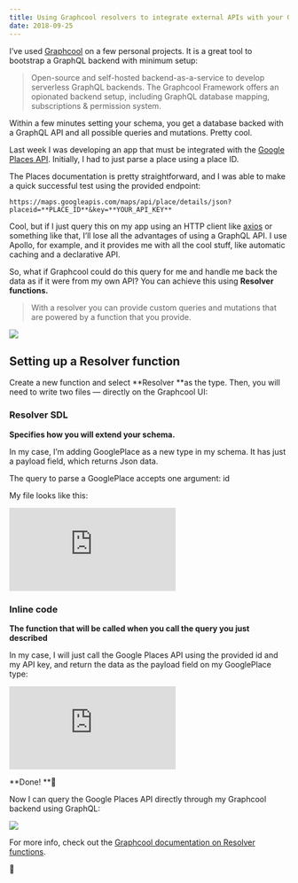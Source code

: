 ```yaml
---
title: Using Graphcool resolvers to integrate external APIs with your GraphQL schema
date: 2018-09-25
---
```


I’ve used [Graphcool](https://graph.cool) on a few personal projects. It is a great tool to bootstrap a GraphQL backend with minimum setup:

> Open-source and self-hosted backend-as-a-service to develop serverless GraphQL backends. The Graphcool Framework offers an opionated backend setup, including GraphQL database mapping, subscriptions & permission system.

Within a few minutes setting your schema, you get a database backed with a GraphQL API and all possible queries and mutations. Pretty cool.

Last week I was developing an app that must be integrated with the [Google Places API](https://developers.google.com/places/web-service/intro). Initially, I had to just parse a place using a place ID.

The Places documentation is pretty straightforward, and I was able to make a quick successful test using the provided endpoint:

    https://maps.googleapis.com/maps/api/place/details/json?placeid=**PLACE_ID**&key=**YOUR_API_KEY**

Cool, but if I just query this on my app using an HTTP client like [axios](https://github.com/axios/axios) or something like that, I’ll lose all the advantages of using a GraphQL API. I use Apollo, for example, and it provides me with all the cool stuff, like automatic caching and a declarative API.

So, what if Graphcool could do this query for me and handle me back the data as if it were from my own API? You can achieve this using **Resolver functions.**

> With a resolver you can provide custom queries and mutations that are powered by a function that you provide.

![](https://cdn-images-1.medium.com/max/2410/1*wMo0-8bKZXgsi6IUzHFDYQ.png)

## Setting up a Resolver function

Create a new function and select **Resolver **as the type. Then, you will need to write two files — directly on the Graphcool UI:

### Resolver SDL

**Specifies how you will extend your schema.**

In my case, I’m adding GooglePlace as a new type in my schema. It has just a payload field, which returns Json data.

The query to parse a GooglePlace accepts one argument: id

My file looks like this:

<iframe src="https://medium.com/media/96d4812a9368b4bdd948a4a43aecf3f2" frameborder=0></iframe>

### Inline code

**The function that will be called when you call the query you just described**

In my case, I will just call the Google Places API using the provided id and my API key, and return the data as the payload field on my GooglePlace type:

<iframe src="https://medium.com/media/13ed95a6b77dd06284b8720088942918" frameborder=0></iframe>

**Done! **🎉

Now I can query the Google Places API directly through my Graphcool backend using GraphQL:

![](https://cdn-images-1.medium.com/max/3758/1*la_w9WO4N3BRO6s3uAVXbg.png)

For more info, check out the [Graphcool documentation on Resolver functions](https://www.graph.cool/docs/reference/functions/resolvers-su6wu3yoo2).

👋
